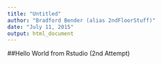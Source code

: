 ```yaml
---
title: "Untitled"
author: "Bradford Bender (alias 2ndFloorStuff)"
date: "July 11, 2015"
output: html_document
---
```

##Hello World from Rstudio (2nd Attempt)